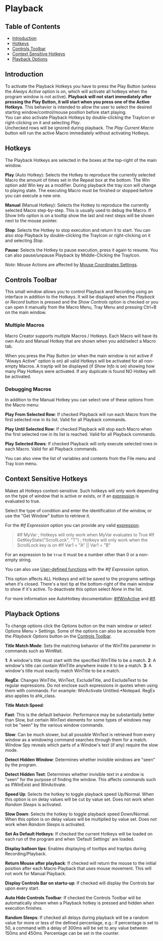 ﻿# Playback

## Table of Contents

* [Introduction](#introduction)
* [Hotkeys](#hotkeys)
* [Controls Toolbar](#controls-toolbar)
* [Context Sensitive Hotkeys](#context-sensitive-hotkeys)
* [Playback Options](#playback-options)

## Introduction

To activate the Playback Hotkeys you have to press the Play Button (unless the *Always Active* option is on, which will activate all hotkeys when the program window is not active). **Playback will not start immediately after pressing the Play Button, it will start when you press one of the Active Hotkeys**. This behavior is intended to allow the user to select the desired starting window/control/mouse position before start playing.  
You can also activate Playback Hotkeys by double-clicking the TrayIcon or right-clicking on it and selecting *Play*.  
Unchecked rows will be ignored during playback.
The *Play Current Macro* button will run the active Macro immediately without activating Hotkeys.

## Hotkeys

The Playback Hotkeys are selected in the boxes at the top-right of the main window.

**Play** (Auto Hotkey): Selects the Hotkey to reproduce the currently selected Macro the amount of times set in the Repeat box at the bottom. The Win option add Win key as a modifier. During playback the tray icon will change to playing state. The executing Macro must be finished or stopped before you can execute a new one.

**Manual** (Manual Hotkey): Selects the Hotkey to reproduce the currently selected Macro step-by-step. This is usually used to debug the Macro. If Show Info option is on a tooltip show the last and next steps will be shown next to the mouse pointer.

**Stop**: Selects the Hotkey to stop execution and return it to start. You can also stop Playback by double-clicking the TrayIcon or right-clicking on it and selecting *Stop*.  

**Pause**: Selects the Hotkey to pause execution, press it again to resume. You can also pause/unpause Playback by Middle-Clicking the TrayIcon.  

*Note*: Mouse Actions are affected by [Mouse Coordinates Settings](Settings.html#defaults).  

## Controls Toolbar

This small window allows you to control Playback and Recording using an interface in addition to the Hotkeys. It will be displayed when the *Playback* or *Record* button is pressed and the *Show Controls* option is checked or you can open it manually from the Macro Menu, Tray Menu and pressing Ctrl+B on the main window.

### Multiple Macros

Macro Creator supports multiple Macros / Hotkeys. Each Macro will have its own Auto and Manual Hotkey that are shown when you add/select a Macro tab.

When you press the Play Button (or when the main window is not active if "Always Active" option is on) all valid Hotkeys will be activated for all non-empty Macros. A traytip will be displayed (if *Show Info* is on) showing how many Play Hotkeys were activated. If any duplicate is found NO Hotkey will be activated.

### Debugging Macros

In addition to the Manual Hotkey you can select one of these options from the Macro menu:

**Play From Selected Row**: If checked Playback will run each Macro from the first selected row in its list. Valid for all Playback commands.

**Play Until Selected Row**: If checked Playback will stop each Macro when the first selected row in its list is reached. Valid for all Playback commands.

**Play Selected Rows**: If checked Playback will only execute selected rows in each Macro. Valid for all Playback commands.

You can also view the list of variables and contents from the File menu and Tray Icon menu.

## Context Sensitive Hotkeys

Makes all Hotkeys context-sensitive. Such hotkeys will only work depending on the type of window that is active or exists, or if an [expression](Variables.html#expressions) is evaluated to true.

Select the type of condition and enter the identification of the window, or use the "Get Window" button to retrieve it.

For the *#If Expression* option you can provide any valid [expression](Variables.html#expressions).

> #If MyVar ; Hotkeys will only work when MyVar evaluates to True
> #If GetKeyState("ScrollLock", "T") ; Hotkeys will only work when the ScrollLock key is on
> #If Var1 = "A" || Var1 = "B"

For an expression to be `true` it must be a number other than 0 or a non-empty string.

You can also use [User-defined functions](Functions.html#user-defined-functions) with the *#If Expression* option.

This option affects ALL Hotkeys and will be saved to the programs settings when it's closed. There's a text tip at the bottom-right of the main window to show if it's active. To deactivate this option select *None* in the list.

For more information see AutoHotkey documentation: [#IfWinActive](http://ahkscript.org/docs/commands/_IfWinActive.htm) and [#If](http://ahkscript.org/docs/commands/_If.htm).

## Playback Options

To change options click the Options button on the main window or select Options Menu > Settings. Some of the options can also be accessible from the *Playback Options* button on the [Controls Toolbar](#controls-toolbar).

**Title Match Mode**: Sets the matching behavior of the WinTitle parameter in commands such as WinWait.

**1**: A window's title must start with the specified WinTitle to be a match.
**2**: A window's title can contain WinTitle anywhere inside it to be a match.
**3**: A window's title must exactly match WinTitle to be a match.

**RegEx**: Changes WinTitle, WinText, ExcludeTitle, and ExcludeText to be regular expressions. Do not enclose such expressions in quotes when using them with commands. For example: WinActivate Untitled.*Notepad. RegEx also applies to ahk_class.

**Title Match Speed**:

**Fast**: This is the default behavior. Performance may be substantially better than Slow, but certain WinText elements for some types of windows may not be "seen" by the various window commands.

**Slow**: Can be much slower, but all possible WinText is retrieved from every window as a windowing command searches through them for a match. Window Spy reveals which parts of a Window's text (if any) require the slow mode.

**Detect Hidden Window**: Determines whether invisible windows are "seen" by the program.

**Detect Hidden Text**: Determines whether invisible text in a window is "seen" for the purpose of finding the window. This affects commands such as IfWinExist and WinActivate.

**Speed Up**: Selects the hotkey to toggle playback speed Up/Normal. When this option is on delay values will be cut by value set. Does not work when *Random Sleeps* is activated.

**Slow Down**: Selects the hotkey to toggle playback speed Down/Normal. When this option is on delay values will be multiplied by value set. Does not work when *Random Sleeps* is activated.

**Set As Default Hotkeys**: If checked the current Hotkeys will be loaded on each run of the program and when 'Default Settings' are loaded.

**Display balloon tips**: Enables displaying of tooltips and traytips during Recording/Playback.

**Return Mouse after playback**: If checked will return the mouse to the initial position after each Macro Playback that uses mouse movement. This will not work for Manual Playback.

**Display Controls Bar on startu-up**: If checked will display the Controls bar upon every start.

**Auto Hide Controls Toolbar**: If checked the Controls Toolbar will be automatically shown when a Playback hotkey is pressed and hidden when execution finishes.

**Random Sleeps**: If checked all delays during playback will be a random value for more or less of the defined percentage, e.g.: if percentage is set to 50, a command with a delay of 300ms will be set to any value between 150ms and 450ms. Percentage can be set in the counter.